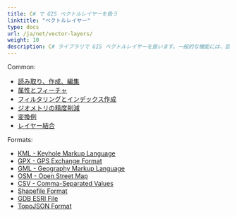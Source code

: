 ```yaml
---
title: C# で GIS ベクトルレイヤーを扱う
linktitle: "ベクトルレイヤー"
type: docs
url: /ja/net/vector-layers/
weight: 10
description: C# ライブラリで GIS ベクトルレイヤーを扱います。一般的な機能には、読み取り、作成と編集、フィルタリング、インデックス作成、変換例、および結合レイヤーが含まれます。KML、GPX、GML、OSM、Shapefile、TopoJSON などの形式が含まれます。
---
```


Common:

- [読み取り、作成、編集](/gis/ja/net/read-create-and-edit/)
- [属性とフィーチャ](/gis/ja/net/attributes-and-features/)
- [フィルタリングとインデックス作成](/gis/ja/net/filtering-and-indexing/)
- [ジオメトリの精度削減](/gis/ja/net/geometry-precision-reducing/)
- [変換例](/gis/ja/net/conversion/)
- [レイヤー結合](/gis/ja/net/join-layers/)

Formats:

- [KML - Keyhole Markup Language](/gis/ja/net/kml-keyhole-markup-language/)
- [GPX - GPS Exchange Format](/gis/ja/net/gpx-gps-exchange/)
- [GML - Geography Markup Language](/gis/ja/net/gml-geography-markup-language/)
- [OSM - Open Street Map](/gis/ja/net/osm-open-street-map/)
- [CSV - Comma-Separated Values](/gis/ja/net/csv-comma-separated-values/)
- [Shapefile Format](/gis/ja/net/shapefile-esri/)
- [GDB ESRI File](/gis/ja/net/gdb-file-esri/)
- [TopoJSON Format](/gis/ja/net/topo-json/)
